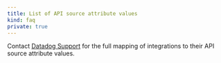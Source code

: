 ```yaml
---
title: List of API source attribute values
kind: faq
private: true
---
```


Contact [Datadog Support][1] for the full mapping of integrations to their API source attribute values.

[1]: /help
